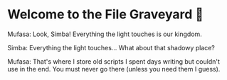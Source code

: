 # Welcome to the File Graveyard :elephant:

Mufasa: Look, Simba! Everything the light touches is our kingdom.

Simba: Everything the light touches... What about that shadowy place?

Mufasa: That's where I store old scripts I spent days writing but couldn't use in the end. You must never go there (unless you need them I guess).
